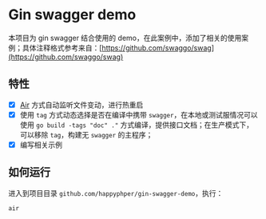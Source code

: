 # Gin swagger demo

本项目为 gin swagger 结合使用的 demo，在此案例中，添加了相关的使用案例；具体注释格式参考来自：[https://github.com/swaggo/swag](https://github.com/swaggo/swag)

## 特性

- [x] [Air](https://github.com/cosmtrek/air) 方式自动监听文件变动，进行热重启
- [x] 使用 `tag` 方式动态选择是否在编译中携带 `swagger`，在本地或测试服情况可以使用 `go build -tags "doc" ."` 方式编译，提供接口文档；在生产模式下，可以移除 `tag`，构建无 `swagger` 的主程序；
- [x] 编写相关示例

## 如何运行

进入到项目目录 `github.com/happyphper/gin-swagger-demo`，执行：

```
air
```